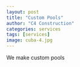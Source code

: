 ```yaml
---
layout: post
title: "Custom Pools"
author: "C4 Construction"
categories: services
tags: [services]
image: cuba-4.jpg
---
```


We make custom pools
